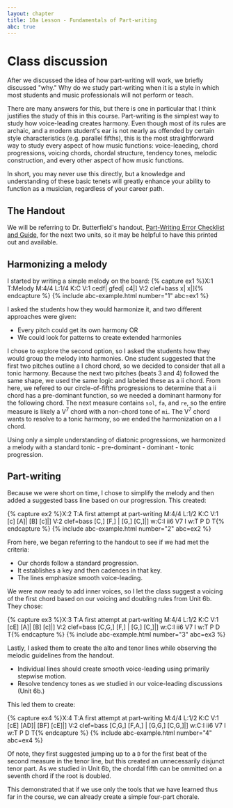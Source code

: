 ```yaml
---
layout: chapter
title: 10a Lesson - Fundamentals of Part-writing
abc: true
---
```


# Class discussion

After we discussed the idea of how part-writing will work, we briefly discussed "why." Why do we study part-writing when it is a style in which most students and music professionals will not perform or teach.

There are many answers for this, but there is one in particular that I think justifies the study of this in this course. Part-writing is the simplest way to study how voice-leading creates harmony. Even though most of its rules are archaic, and a modern student's ear is not nearly as offended by certain style characteristics (e.g. parallel fifths), this is the most straightforward way to study every aspect of how music functions: voice-leaeding, chord progressions, voicing chords, chordal structure, tendency tones, melodic construction, and every other aspect of how music functions.

In short, you may never use this directly, but a knowledge and understanding of these basic tenets will greatly enhance your ability to function as a musician, regardless of your career path.

## The Handout

We will be referring to Dr. Butterfield's handout, [Part-Writing Error Checklist and Guide](https://docs.google.com/document/d/1s9Xd3LPqoaEevshTopxHzLX9jCzxVCZocOBLD_dceMU/edit?usp=sharing), for the next two units, so it may be helpful to have this printed out and available.

## Harmonizing a melody

I started by writing a simple melody on the board:
{% capture ex1 %}X:1
T:Melody
M:4/4
L:1/4
K:C
V:1
cedf| gfed| c4|]
V:2 clef=bass
x| x|]{% endcapture %}
{% include abc-example.html number="1" abc=ex1 %}

I asked the students how they would harmonize it, and two different approaches were given:
- Every pitch could get its own harmony OR
- We could look for patterns to create extended harmonies

I chose to explore the second option, so I asked the students how they would group the melody into harmonies. One student suggested that the first two pitches outline a I chord chord, so we decided to consider that all a tonic harmony. Because the next two pitches (beats 3 and 4) followed the same shape, we used the same logic and labeled these as a ii chord. From here, we refered to our circle-of-fifths progressions to determine that a ii chord has a pre-dominant function, so we needed a dominant harmony for the following chord. The next measure contains `sol`, `fa`, and `re`, so the entire measure is likely a V<sup>7</sup> chord with a non-chord tone of `mi`. The V<sup>7</sup> chord wants to resolve to a tonic harmony, so we ended the harmonization on a I chord.

Using only a simple understanding of diatonic progressions, we harmonized a melody with a standard tonic - pre-dominant - dominant - tonic progression. 

## Part-writing

Because we were short on time, I chose to simplify the melody and then added a suggested bass line based on our progression. This created:

{% capture ex2 %}X:2
T:A first attempt at part-writing
M:4/4
L:1/2
K:C
V:1
[c] [A]| [B] [c]|]
V:2 clef=bass
[C,] [F,] | [G,] [C,]|]
w:C:I ii6 V7 I
w:T P D T{% endcapture %}
{% include abc-example.html number="2" abc=ex2 %}

From here, we began referring to the handout to see if we had met the criteria:
- Our chords follow a standard progression.
- It establishes a key and then cadences in that key.
- The lines emphasize smooth voice-leading.

We were now ready to add inner voices, so I let the class suggest a voicing of the first chord based on our voicing and doubling rules from Unit 6b. They chose:

{% capture ex3 %}X:3
T:A first attempt at part-writing
M:4/4
L:1/2
K:C
V:1
[cE] [A]| [B] [c]|]
V:2 clef=bass
[C,G,] [F,] | [G,] [C,]|]
w:C:I ii6 V7 I
w:T P D T{% endcapture %}
{% include abc-example.html number="3" abc=ex3 %}

Lastly, I asked them to create the alto and tenor lines while observing the melodic guidelines from the handout.
- Individual lines should create smooth voice-leading using primarily stepwise motion.
- Resolve tendency tones as we studied in our voice-leading discussions (Unit 6b.)

This led them to create:

{% capture ex4 %}X:4
T:A first attempt at part-writing
M:4/4
L:1/2
K:C
V:1
[cE] [AD]| [BF] [cE]|]
V:2 clef=bass
[C,G,] [F,A,] | [G,G,] [C,G,]|]
w:C:I ii6 V7 I
w:T P D T{% endcapture %}
{% include abc-example.html number="4" abc=ex4 %}

Of note, they first suggested jumping up to a `D` for the first beat of the second measure in the tenor line, but this created an unnecessarily disjunct tenor part. As we studied in Unit 6b, the chordal fifth can be ommitted on a seventh chord if the root is doubled.

This demonstrated that if we use only the tools that we have learned thus far in the course, we can already create a simple four-part chorale.